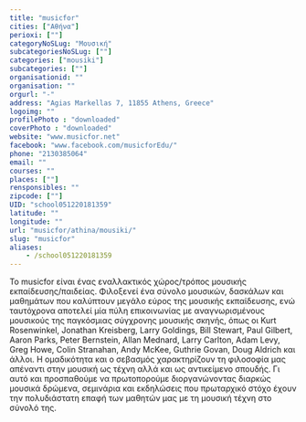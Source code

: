 ```yaml
---
title: "musicfor"
cities: ["Αθήνα"]
perioxi: [""]
categoryNoSLug: "Μουσική"
subcategoriesNoSLug: [""]
categories: ["mousiki"]
subcategories: [""]
organisationid: ""
organisation: ""
orgurl: "-"
address: "Agias Markellas 7, 11855 Athens, Greece"
logoimg: ""
profilePhoto : "downloaded"
coverPhoto : "downloaded"
website: "www.musicfor.net"
facebook: "www.facebook.com/musicforEdu/"
phone: "2130385064"
email: ""
courses: ""
places: [""]
rensponsibles: ""
zipcode: [""]
UID: "school051220181359"
latitude: ""
longitude: ""
url: "musicfor/athina/mousiki/"
slug: "musicfor"
aliases:
    - /school051220181359
---
```





Το musicfor είναι ένας εναλλακτικός χώρος/τρόπος μουσικής εκπαίδευσης/παιδείας. Φιλοξενεί ένα σύνολο μουσικών, δασκάλων και μαθημάτων που καλύπτουν μεγάλο εύρος της μουσικής εκπαίδευσης, ενώ ταυτόχρονα αποτελεί μία πύλη επικοινωνίας με αναγνωρισμένους μουσικούς της παγκόσμιας σύγχρονης μουσικής σκηνής, όπως οι Kurt Rosenwinkel, Jonathan Kreisberg, Larry Goldings, Bill Stewart, Paul Gilbert, Aaron Parks, Peter Bernstein, Allan Mednard, Larry Carlton, Adam Levy, Greg Howe, Colin Stranahan, Andy McKee, Guthrie Govan, Doug Aldrich και άλλοι. Η ομαδικότητα και ο σεβασμός χαρακτηρίζουν τη φιλοσοφία μας απέναντι στην μουσική ως τέχνη αλλά και ως αντικείμενο σπουδής. Γι αυτό και προσπαθούμε να πρωτοπορούμε διοργανώνοντας διαρκώς μουσικά δρώμενα, σεμινάρια και εκδηλώσεις που πρωταρχικό στόχο έχουν την πολυδιάστατη επαφή των μαθητών μας με τη μουσική τέχνη στο σύνολό της.
